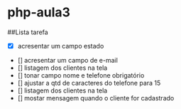 # php-aula3
##Lista tarefa

- [x] acresentar um campo estado
- [] acresentar um campo de e-mail
- [] listagem dos clientes na tela
- [] tonar campo nome e telefone obrigatório
- [] ajustar a qtd de caracteres do telefone para 15
- [] listagem dos clientes na tela
- [] mostar mensagem quando o cliente for cadastrado
